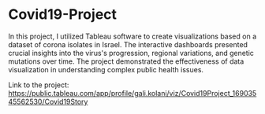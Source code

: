 # Covid19-Project


In this project, I utilized Tableau software to create visualizations based on a dataset of corona isolates in Israel.
The interactive dashboards presented crucial insights into the virus's progression, regional variations, and genetic mutations over time.
The project demonstrated the effectiveness of data visualization in understanding complex public health issues.

Link to the project:
https://public.tableau.com/app/profile/gali.kolani/viz/Covid19Project_16903545562530/Covid19Story


